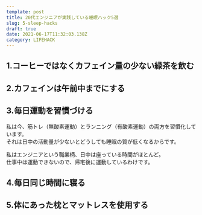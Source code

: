 ```yaml
---
template: post
title: 20代エンジニアが実践している睡眠ハック5選
slug: 5-sleep-hacks
draft: true
date: 2021-06-17T11:32:03.138Z
category: LIFEHACK
---
```

## 1.コーヒーではなくカフェイン量の少ない緑茶を飲む  

## 2.カフェインは午前中までにする

## 3.毎日運動を習慣づける
私は今、筋トレ（無酸素運動）とランニング（有酸素運動）の両方を習慣化しています。  
それは日中の活動量が少ないとどうしても睡眠の質が低くなるからです。  

私はエンジニアという職業柄、日中は座っている時間がほとんど。  
仕事中は運動できないので、帰宅後に運動しているわけです。   

## 4.毎日同じ時間に寝る

## 5.体にあった枕とマットレスを使用する
